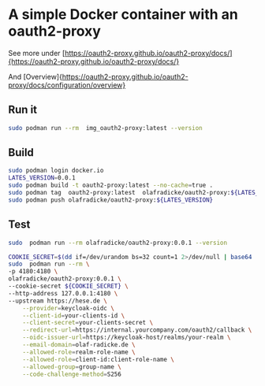 A simple Docker container with an oauth2-proxy
==============================================

See more under [https://oauth2-proxy.github.io/oauth2-proxy/docs/]{https://oauth2-proxy.github.io/oauth2-proxy/docs/}

And [Overview]{https://oauth2-proxy.github.io/oauth2-proxy/docs/configuration/overview}

Run it
------

```bash
sudo podman run --rm  img_oauth2-proxy:latest --version
```

Build
-----

```bash
sudo podman login docker.io
LATES_VERSION=0.0.1
sudo podman build -t oauth2-proxy:latest --no-cache=true .
sudo podman tag  oauth2-proxy:latest  olafradicke/oauth2-proxy:${LATES_VERSION}
sudo podman push olafradicke/oauth2-proxy:${LATES_VERSION}
```


Test
----

```bash
sudo  podman run --rm olafradicke/oauth2-proxy:0.0.1 --version
```


```bash
COOKIE_SECRET=$(dd if=/dev/urandom bs=32 count=1 2>/dev/null | base64 | tr -d -- '\n' | tr -- '+/' '-_'; echo)
sudo  podman run --rm \
-p 4180:4180 \
olafradicke/oauth2-proxy:0.0.1 \
--cookie-secret ${COOKIE_SECRET} \
--http-address 127.0.0.1:4180 \
--upstream https://hese.de \
    --provider=keycloak-oidc \
    --client-id=your-clients-id \
    --client-secret=your-clients-secret \
    --redirect-url=https://internal.yourcompany.com/oauth2/callback \
    --oidc-issuer-url=https://keycloak-host/realms/your-realm \
    --email-domain=olaf-radicke.de \
    --allowed-role=realm-role-name \
    --allowed-role=client-id:client-role-name \
    --allowed-group=group-name \
    --code-challenge-method=S256
```